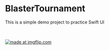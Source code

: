 # BlasterTournament
This is a simple demo project to practice Swift UI

<br>
<br>
<a href="https://imgflip.com/gif/7rwapi"><img src="https://i.imgflip.com/7rwapi.gif" title="made at imgflip.com"/></a>
